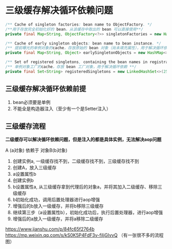 # 三级缓存解决循环依赖问题

```java
/** Cache of singleton factories: bean name to ObjectFactory. */
/**用于存放完全初始化好的 bean，从该缓存中取出的 bean 可以直接使用**/
private final Map<String, ObjectFactory<?>> singletonFactories = new HashMap<>(16);

/** Cache of early singleton objects: bean name to bean instance. */
/** 提前曝光的单例对象的cache，存放原始的 bean 对象（尚未填充属性），用于解决循环依赖 **/
private final Map<String, Object> earlySingletonObjects = new HashMap<>(16);

/** Set of registered singletons, containing the bean names in registration order. */
/** 单例对象工厂的cache，存放 bean 工厂对象，用于解决循环依赖 **/
private final Set<String> registeredSingletons = new LinkedHashSet<>(256);
```



## 三级缓存解决循环依赖前提

1. bean必须要是单例
2. 不能全是构造器注入（至少有一个是Setter注入）



## 三级缓存流程

**二级缓存可以解决循环依赖问题，但是注入的都是具体实例，无法解决aop问题**

A (a对象) 依赖于 对象B(b对象) 

1. 创建实例a, 一级缓存找不到，二级缓存找不到，三级缓存找不到
2. 创建A，放入三级缓存
3. a设置属性b
4. 创建实例b
5. b设置属性a,  从三级缓存拿到代理后的对象a，并将其加入二级缓存、移除三级缓存
6. b初始化成功，调用后置处理器进行aop增强
7. 增强后的b放入一级缓存，并将b移除三级缓存
8. 继续第三步（a设置属性b），初始化成功后，执行后置处理器，进行aop增强
9. 增强后的a放入一级缓存，并将a移除二级缓存









https://www.jianshu.com/p/84fc65f2764b
https://mp.weixin.qq.com/s/kS0K5P4FdF3v-fiIjGIvvQ （有一张很不多的流程图）